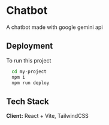 
# Chatbot

A chatbot made with google gemini api




## Deployment

To run this project

```bash
  cd my-project
  npm i
  npm run deploy
```


## Tech Stack

**Client:** React + Vite, TailwindCSS


